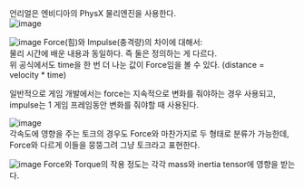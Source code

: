 언리얼은 엔비디아의 PhysX 물리엔진을 사용한다.  
![image](https://user-images.githubusercontent.com/63915665/206856766-9e2353c6-9d7d-4a7a-8fbe-3463d89421d8.png)  

![image](https://user-images.githubusercontent.com/63915665/206856971-e584fdf7-ce9d-4e95-9f72-75adbb3e9cd1.png)
Force(힘)와 Impulse(충격량)의 차이에 대해서:  
물리 시간에 배운 내용과 동일하다. 즉 둘은 정의하는 게 다르다.  
위 공식에서도 time을 한 번 더 나눈 값이 Force임을 볼 수 있다. (distance = velocity * time)  

일반적으로 게임 개발에서는 force는 지속적으로 변화를 줘야하는 경우 사용되고, impulse는 1 게임 프레임동안 변화를 줘야할 때 사용된다.  

![image](https://user-images.githubusercontent.com/63915665/206857228-2182b9b6-a6f8-4c37-af28-dd7ceac1d6e2.png)  
각속도에 영향을 주는 토크의 경우도 Force와 마찬가지로 두 형태로 분류가 가능한데, Force와 다르게 이들을 뭉뚱그려 그냥 토크라고 표현한다.  
  
![image](https://user-images.githubusercontent.com/63915665/206857299-1ab28b71-3cb7-4039-bcbb-0ff733fcabb9.png)
Force와 Torque의 작용 정도는 각각 mass와 inertia tensor에 영향을 받는다.  

